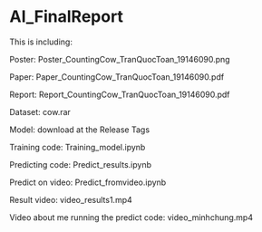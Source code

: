 # AI_FinalReport

This is including:




Poster: Poster_CountingCow_TranQuocToan_19146090.png


Paper: Paper_CountingCow_TranQuocToan_19146090.pdf


Report: Report_CountingCow_TranQuocToan_19146090.pdf


Dataset: cow.rar


Model: download at the Release Tags


Training code: Training_model.ipynb


Predicting code: Predict_results.ipynb


Predict on video: Predict_fromvideo.ipynb


Result video: video_results1.mp4


Video about me running the predict code: video_minhchung.mp4
